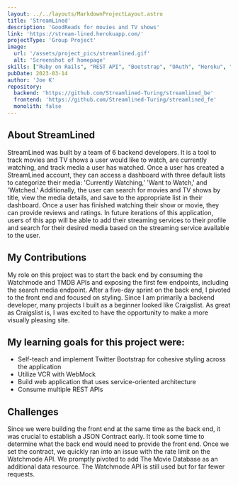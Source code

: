 ```yaml
---
layout: ../../layouts/MarkdownProjectLayout.astro
title: 'StreamLined'
description: 'GoodReads for movies and TV shows'
link: 'https://stream-lined.herokuapp.com/'
projectType: 'Group Project'
image: 
  url: '/assets/project_pics/streamlined.gif' 
  alt: 'Screenshot of homepage'
skills: ["Ruby on Rails", "REST API", "Bootstrap", "OAuth", "Heroku", "VCR & WebMock", "Circle CI", "RSpec", "Service Oriented Architecture", "CSS", "PostgreSQL", "Postman"]
pubDate: 2023-03-14
author: 'Joe K'
repository:
  backend: 'https://github.com/Streamlined-Turing/streamlined_be'
  frontend: 'https://github.com/Streamlined-Turing/streamlined_fe'
  monolith: false
---
```

## About StreamLined
StreamLined was built by a team of 6 backend developers. It is a tool to track movies and TV shows a user would like to watch, are currently watching, and track media a user has watched. Once a user has created a StreamLined account, they can access a dashboard with three default lists to categorize their media: 'Currently Watching,' 'Want to Watch,' and 'Watched.' Additionally, the user can search for movies and TV shows by title, view the media details, and save to the appropriate list in their dashboard. Once a user has finished watching their show or movie, they can provide reviews and ratings. In future iterations of this application, users of this app will be able to add their streaming services to their profile and search for their desired media based on the streaming service available to the user.

## My Contributions
My role on this project was to start the back end by consuming the Watchmode and TMDB APIs and exposing the first few endpoints, including the search media endpoint. After a five-day sprint on the back end, I pivoted to the front end and focused on styling. Since I am primarily a backend developer, many projects I built as a beginner looked like Craigslist. As great as Craigslist is, I was excited to have the opportunity to make a more visually pleasing site.

## My learning goals for this project were:
- Self-teach and implement Twitter Bootstrap for cohesive styling across the application
- Utilize VCR with WebMock
- Build web application that uses service-oriented architecture
- Consume multiple REST APIs

## Challenges
Since we were building the front end at the same time as the back end, it was crucial to establish a JSON Contract early. It took some time to determine what the back end would need to provide the front end. Once we set the contract, we quickly ran into an issue with the rate limit on the Watchmode API. We promptly pivoted to add The Movie Database as an additional data resource. The Watchmode API is still used but for far fewer requests.